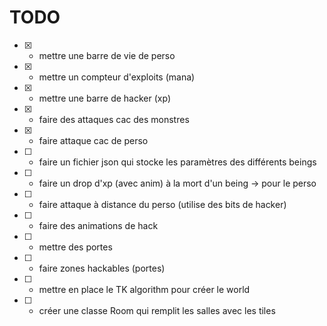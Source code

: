 # TODO

- [x] - mettre une barre de vie de perso
- [x] - mettre un compteur d'exploits (mana)
- [x] - mettre une barre de hacker (xp)

- [x] - faire des attaques cac des monstres
- [x] - faire attaque cac de perso

- [ ] - faire un fichier json qui stocke les paramètres des différents beings
- [ ] - faire un drop d'xp (avec anim) à la mort d'un being -> pour le perso

- [ ] - faire attaque à distance du perso (utilise des bits de hacker)
- [ ] - faire des animations de hack

- [ ] - mettre des portes
- [ ] - faire zones hackables (portes)


- [ ] - mettre en place le TK algorithm pour créer le world
- [ ] - créer une classe Room qui remplit les salles avec les tiles